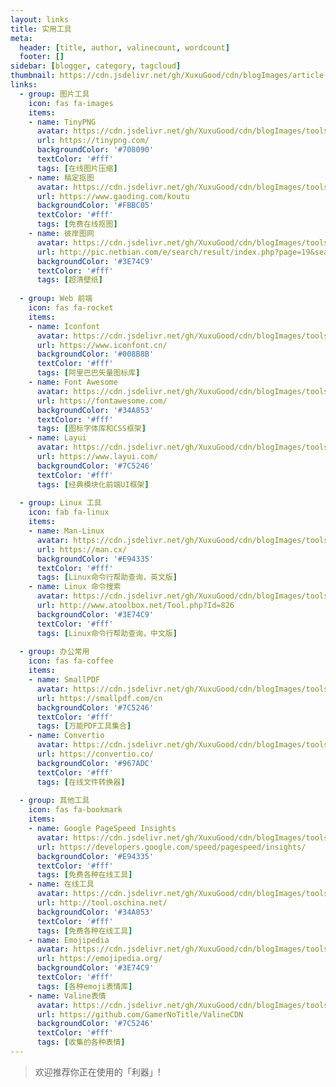 ```yaml
---
layout: links
title: 实用工具
meta: 
  header: [title, author, valinecount, wordcount]
  footer: []
sidebar: [blogger, category, tagcloud]
thumbnail: https://cdn.jsdelivr.net/gh/XuxuGood/cdn/blogImages/article-thumbnail/links-or-tools.png
links:
  - group: 图片工具
    icon: fas fa-images
    items:
    - name: TinyPNG
      avatar: https://cdn.jsdelivr.net/gh/XuxuGood/cdn/blogImages/tools/tinypng.png
      url: https://tinypng.com/
      backgroundColor: '#708090'
      textColor: '#fff'
      tags: [在线图片压缩]
    - name: 稿定抠图
      avatar: https://cdn.jsdelivr.net/gh/XuxuGood/cdn/blogImages/tools/gaoding.png
      url: https://www.gaoding.com/koutu
      backgroundColor: '#FBBC05'
      textColor: '#fff'
      tags: [免费在线抠图]
    - name: 彼岸图网
      avatar: https://cdn.jsdelivr.net/gh/XuxuGood/cdn/blogImages/tools/彼岸图网.png
      url: http://pic.netbian.com/e/search/result/index.php?page=19&searchid=25
      backgroundColor: '#3E74C9'
      textColor: '#fff'
      tags: [超清壁纸]
      
  - group: Web 前端
    icon: fas fa-rocket
    items:
    - name: Iconfont
      avatar: https://cdn.jsdelivr.net/gh/XuxuGood/cdn/blogImages/tools/iconfont.png
      url: https://www.iconfont.cn/
      backgroundColor: '#008B8B'
      textColor: '#fff'
      tags: [阿里巴巴矢量图标库]
    - name: Font Awesome
      avatar: https://cdn.jsdelivr.net/gh/XuxuGood/cdn/blogImages/tools/fontawesome.png
      url: https://fontawesome.com/
      backgroundColor: '#34A853'
      textColor: '#fff'
      tags: [图标字体库和CSS框架]
    - name: Layui
      avatar: https://cdn.jsdelivr.net/gh/XuxuGood/cdn/blogImages/tools/layuilogo.png
      url: https://www.layui.com/
      backgroundColor: '#7C5246'
      textColor: '#fff'
      tags: [经典模块化前端UI框架]
      
  - group: Linux 工具
    icon: fab fa-linux
    items:
    - name: Man-Linux
      avatar: https://cdn.jsdelivr.net/gh/XuxuGood/cdn/blogImages/tools/linux.png
      url: https://man.cx/
      backgroundColor: '#E94335'
      textColor: '#fff'
      tags: [Linux命令行帮助查询，英文版]
    - name: Linux 命令搜索
      avatar: https://cdn.jsdelivr.net/gh/XuxuGood/cdn/blogImages/tools/linux.png
      url: http://www.atoolbox.net/Tool.php?Id=826
      backgroundColor: '#3E74C9'
      textColor: '#fff'
      tags: [Linux命令行帮助查询，中文版]
          
  - group: 办公常用
    icon: fas fa-coffee
    items:
    - name: SmallPDF
      avatar: https://cdn.jsdelivr.net/gh/XuxuGood/cdn/blogImages/tools/smallpdf.png
      url: https://smallpdf.com/cn
      backgroundColor: '#7C5246'
      textColor: '#fff'
      tags: [万能PDF工具集合]
    - name: Convertio
      avatar: https://cdn.jsdelivr.net/gh/XuxuGood/cdn/blogImages/tools/convertio.png
      url: https://convertio.co/
      backgroundColor: '#967ADC'
      textColor: '#fff'
      tags: [在线文件转换器]
      
  - group: 其他工具
    icon: fas fa-bookmark
    items:
    - name: Google PageSpeed Insights
      avatar: https://cdn.jsdelivr.net/gh/XuxuGood/cdn/blogImages/tools/google-speed.png
      url: https://developers.google.com/speed/pagespeed/insights/
      backgroundColor: '#E94335'
      textColor: '#fff'
      tags: [免费各种在线工具]
    - name: 在线工具
      avatar: https://cdn.jsdelivr.net/gh/XuxuGood/cdn/blogImages/tools/oschina.png
      url: http://tool.oschina.net/
      backgroundColor: '#34A853'
      textColor: '#fff'
      tags: [免费各种在线工具]
    - name: Emojipedia
      avatar: https://cdn.jsdelivr.net/gh/XuxuGood/cdn/blogImages/tools/emojipedia.png
      url: https://emojipedia.org/
      backgroundColor: '#3E74C9'
      textColor: '#fff'
      tags: [各种emoji表情库]
    - name: Valine表情
      avatar: https://cdn.jsdelivr.net/gh/XuxuGood/cdn/blogImages/tools/Valine表情.png
      url: https://github.com/GamerNoTitle/ValineCDN
      backgroundColor: '#7C5246'
      textColor: '#fff'
      tags: [收集的各种表情]
---
```


>欢迎推荐你正在使用的「利器」!
